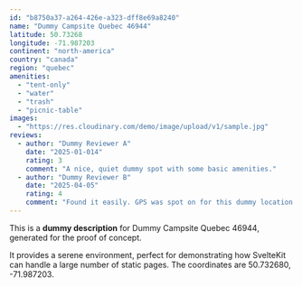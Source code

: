 ```yaml
---
id: "b8750a37-a264-426e-a323-dff8e69a8240"
name: "Dummy Campsite Quebec 46944"
latitude: 50.73268
longitude: -71.987203
continent: "north-america"
country: "canada"
region: "quebec"
amenities:
  - "tent-only"
  - "water"
  - "trash"
  - "picnic-table"
images:
  - "https://res.cloudinary.com/demo/image/upload/v1/sample.jpg"
reviews:
  - author: "Dummy Reviewer A"
    date: "2025-01-014"
    rating: 3
    comment: "A nice, quiet dummy spot with some basic amenities."
  - author: "Dummy Reviewer B"
    date: "2025-04-05"
    rating: 4
    comment: "Found it easily. GPS was spot on for this dummy location."
---
```


This is a **dummy description** for Dummy Campsite Quebec 46944, generated for the proof of concept.

It provides a serene environment, perfect for demonstrating how SvelteKit can handle a large number of static pages. The coordinates are 50.732680, -71.987203.
